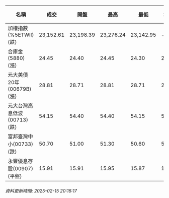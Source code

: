 | 名稱 | 成交 | 開盤 | 最高 | 最低 | 均價 | 成交金額(億) | 昨收 | 漲跌幅 | 漲跌 | 總量 | 昨量 | 振幅 |
| -------- | -------- | -------- | -------- |-------- | -------- | -------- |-------- |-------- |-------- | -------- | -------- |-------- |
|加權指數(%5ETWII) (跌)|23,152.61|23,198.39|23,276.24|23,142.95|-|3,991.68|23,399.41|1.05%|246.80|7,492,822|0|0.57%|
|合庫金(5880) (漲)|24.45|24.40|24.45|24.30|24.37|1.81|24.40|0.20%|0.05|7,417|7,419|0.61%|
|元大美債20年(00679B) (漲)|28.81|28.71|28.81|28.71|28.77|14.16|28.45|1.27%|0.36|49,221|58,860|0.35%|
|元大台灣高息低波(00713) (跌)|54.15|54.40|54.40|54.15|54.22|5.17|54.30|0.28%|0.15|9,528|8,528|0.46%|
|富邦臺灣中小(00733) (跌)|50.70|51.00|51.30|50.60|50.92|0.834|50.95|0.49%|0.25|1,637|1,347|1.37%|
|永豐優息存股(00907) (平盤)|15.91|15.91|15.95|15.87|15.92|0.522|15.91|0.00%|0.00|3,279|2,720|0.50%|
###### 資料更新時間: 2025-02-15 20:16:17